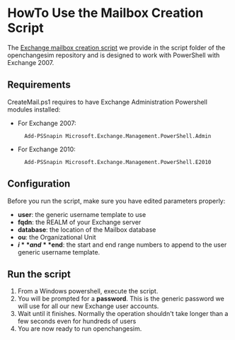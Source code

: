 # HowTo Use the Mailbox Creation Script #

The [Exchange mailbox creation
script](https://github.com/openchange/openchangesim/blob/master/script/createmailbox.ps1)
we provide in the script folder of the openchangesim repository and is
designed to work with PowerShell with Exchange 2007.

## Requirements ##

CreateMail.ps1 requires to have Exchange Administration Powershell modules installed:

* For Exchange 2007: 

        Add-PSSnapin Microsoft.Exchange.Management.PowerShell.Admin

* For Exchange 2010: 

        Add-PSSnapin Microsoft.Exchange.Management.PowerShell.E2010 

## Configuration ##

Before you run the script, make sure you have edited parameters properly:

* **user**: the generic username template to use
* **fqdn**: the REALM of your Exchange server
* **database**: the location of the Mailbox database
* **ou**: the Organizational Unit
* **$i** and **$end**: the start and end range numbers to append to
    the user generic username template.

## Run the script ##

1. From a Windows powershell, execute the script.
2. You will be prompted for a **password**. This is the generic
  password we will use for all our new Exchange user accounts.
3. Wait until it finishes. Normally the operation shouldn't take longer
  than a few seconds even for hundreds of users
4. You are now ready to run openchangesim.